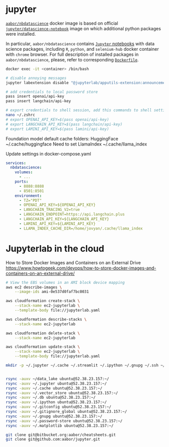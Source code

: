 # jupyter

[`aabor/nbdatascience`](https://cloud.docker.com/repository/docker/aabor/nbdatascience) docker image is based on official [`jupyter/datascience-notebook`](https://hub.docker.com/r/jupyter/datascience-notebook/) image on which additional python packages were installed. 

In particular, `aabor/nbdatascience` contains [`Jupyter` notebooks](https://jupyter.org/) with data science packages, including `R`, `python`, and `selenium-hub` docker container with `chrome` browser. For full description of installed packages in `aabor/nbdatascience`, please, refer to corresponding [`Dockerfile`](https://github.com/aabor/jupyter/blob/master/nbdatascience/Dockerfile).


```sh
docker exec -it <container> /bin/bash

# disable annoying messages
jupyter labextension disable "@jupyterlab/apputils-extension:announcements"
```

```sh
# add credentials to local password store
pass insert openai/api-key
pass insert langchain/api-key

# export credentials to shell session, add this commands to shell settings
nano ~/.zshrc
# export OPENAI_API_KEY=$(pass openai/api-key)
# export LANGCHAIN_API_KEY=$(pass langchain/api-key)
# export LAMINI_API_KEY=$(pass lamini/api-key)
```

Foundation model default cache folders:
HuggingFace ~/.cache/huggingface
Need to set LlamaIndex ~/.cache/llama_index

Update settings in docker-compose.yaml
```yaml
services:
  nbdatascience: 
    volumes:
      - ...
    ports:
      - 8888:8888
      - 8501:8501
    environment:
      - TZ="PDT"
      - OPENAI_API_KEY=${OPENAI_API_KEY}
      - LANGCHAIN_TRACING_V2=true
      - LANGCHAIN_ENDPOINT=https://api.langchain.plus
      - LANGCHAIN_API_KEY=${LANGCHAIN_API_KEY}
      - LAMINI_API_KEY=${LAMINI_API_KEY}
      - LLAMA_INDEX_CACHE_DIR=/home/jovyan/.cache/llama_index

```

# Jupyterlab in the cloud

How to Store Docker Images and Containers on an External Drive
https://www.howtogeek.com/devops/how-to-store-docker-images-and-containers-on-an-external-drive/

```sh
# View the EBS volumes in an AMI block device mapping
aws ec2 describe-images \
    --image-ids ami-0e537d0faf7bc0031

aws cloudformation create-stack \
    --stack-name ec2-jupyterlab \
    --template-body file://jupyterlab.yaml

aws cloudformation describe-stacks \
    --stack-name ec2-jupyterlab

aws cloudformation delete-stack \
    --stack-name ec2-jupyterlab

aws cloudformation update-stack \
    --stack-name ec2-jupyterlab \
    --template-body file://jupyterlab.yaml

mkdir -p ~/.jupyter ~/.cache ~/.streamlit ~/.ipython ~/.gnupg ~/.ssh ~/.password-store ~/.matplotlib ~/.kaggle ~/.netrc ~/.db/sqlite3 ~/.db/postgres


rsync -auxv ~/data_lake ubuntu@52.38.23.157:~/
rsync -auxv ~/.jupyter ubuntu@52.38.23.157:~/
rsync -auxv ~/.cache ubuntu@52.38.23.157:~/
rsync -auxv ~/.vector_store ubuntu@52.38.23.157:~/
rsync -auxv ~/.db ubuntu@52.38.23.157:~/
rsync -auxv ~/.ipython ubuntu@52.38.23.157:~/
rsync -auxv ~/.gitconfig ubuntu@52.38.23.157:~/
rsync -auxv ~/.gitignore_global ubuntu@52.38.23.157:~/
rsync -auxv ~/.gnupg ubuntu@52.38.23.157:~/
rsync -auxv ~/.password-store ubuntu@52.38.23.157:~/
rsync -auxv ~/.matplotlib ubuntu@52.38.23.157:~/

git clone git@bitbucket.org:aabor/cheatsheets.git
git clone git@github.com:aabor/jupyter.git
```

